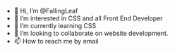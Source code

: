- 👋 Hi, I’m @FallingLeaf
- 👀 I’m interested in CSS and all Front End Developer 
- 🌱 I’m currently learning CSS
- 💞️ I’m looking to collaborate on website development.
- 📫 How to reach me by email 

<!---
LostDreamerBlueSkies/LostDreamerBlueSkies is a ✨ special ✨ repository because its `README.md` (this file) appears on your GitHub profile.
You can click the Preview link to take a look at your changes.
--->
